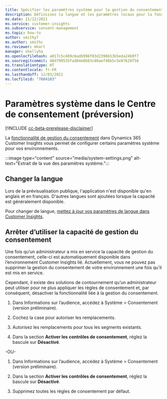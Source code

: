 ```yaml
---
title: Spécifier les paramètres système pour la gestion du consentement
description: Définissez la langue et les paramètres locaux pour la fonctionnalité de gestion du consentement de Dynamics 365 Customer Insights.
ms.date: 11/12/2021
ms.service: customer-insights
ms.subservice: consent-management
ms.topic: how-to
author: smithy7
ms.author: smithc
ms.reviewer: mhart
manager: shellyha
ms.openlocfilehash: a017c5c469c6adb996f83d2396b53b5eda24b9f7
ms.sourcegitcommit: 48d799535fad84e8b63c80aef48b5c5e87628f58
ms.translationtype: HT
ms.contentlocale: fr-FR
ms.lasthandoff: 12/03/2021
ms.locfileid: "7884103"
---
```

# <a name="system-settings-in-consent-center-preview"></a>Paramètres système dans le Centre de consentement (préversion)

[!INCLUDE [cc-beta-prerelease-disclaimer](includes/cc-beta-prerelease-disclaimer.md)]

La [fonctionnalité de gestion du consentement](overview.md) dans Dynamics 365 Customer Insights vous permet de configurer certains paramètres système pour vos environnements. 

:::image type="content" source="media/system-settings.png" alt-text="Extrait de la vue des paramètres système.":::

## <a name="change-the-language"></a>Changer la langue

Lors de la prévisualisation publique, l'application n'est disponible qu'en anglais et en français. D'autres langues sont ajoutées lorsque la capacité est généralement disponible. 

Pour changer de langue, [mettez à jour vos paramètres de langue dans Customer Insights](../audience-insights/system.md#update-the-settings).

## <a name="stop-using-the-consent-management-capability"></a>Arrêter d’utiliser la capacité de gestion du consentement

Une fois qu’un administrateur a mis en service la capacité de gestion du consentement, celle-ci est automatiquement disponible dans l’environnement Customer Insights lié. Actuellement, vous ne pouvez pas supprimer la gestion du consentement de votre environnement une fois qu’il est mis en service. 

Cependant, il existe des solutions de contournement qu’un administrateur peut utiliser pour ne plus appliquer les règles de consentement et, par conséquent, désactiver la fonctionnalité liée à la gestion du consentement. 

1. Dans Informations sur l’audience, accédez à Système > Consentement (version préliminaire). 

1. Cochez la case pour autoriser les remplacements. 

1. Autorisez les remplacements pour tous les segments existants. 

1. Dans la section **Activer les contrôles de consentement**, réglez la bascule sur **Désactivé**.

-OU- 

1. Dans Informations sur l’audience, accédez à Système > Consentement (version préliminaire). 

1. Dans la section **Activer les contrôles de consentement**, réglez la bascule sur **Désactivé**. 

1. Supprimez toutes les règles de consentement par défaut.
